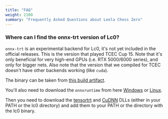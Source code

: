```yaml
---
title: "FAQ"
weight: 2100
summary: "Frequently Asked Questions about Leela Chess Zero"
---
```


### Where can I find the onnx-trt version of Lc0?

`onnx-trt` is an experimental backend for Lc0, it's not yet included in the
official releases. This is the version that played TCEC Cup 15. Note that it's
only beneficial for very high-end GPUs (i.e. RTX 5000/6000 series), and only for
bigger nets. Also note that the version that we compiled for TCEC doesn't have
other backends working (like `cuda`).

The binary can be taken from
[this build artifact](https://ci.appveyor.com/api/buildjobs/r0c84cm598j6tyfl/artifacts/build%2Flc0.exe).

You'll also need to download the `onnxruntime` from here
[Windows](https://github.com/microsoft/onnxruntime/releases/download/v1.22.0/onnxruntime-win-x64-gpu-1.22.0.zip)
or
[Linux](https://github.com/microsoft/onnxruntime/releases/download/v1.22.0/onnxruntime-linux-x64-gpu-1.22.0.tgz).

Then you need to download the
[tensortrt](https://developer.nvidia.com/tensorrt/download/10x) and
[CuDNN](https://developer.nvidia.com/cudnn-downloads) DLLs (either in your PATH
or the lc0 directory) and add them to your PATH or the directory with the lc0
binary.
